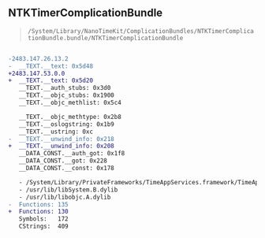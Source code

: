 ## NTKTimerComplicationBundle

> `/System/Library/NanoTimeKit/ComplicationBundles/NTKTimerComplicationBundle.bundle/NTKTimerComplicationBundle`

```diff

-2483.147.26.13.2
-  __TEXT.__text: 0x5d48
+2483.147.53.0.0
+  __TEXT.__text: 0x5d20
   __TEXT.__auth_stubs: 0x3d0
   __TEXT.__objc_stubs: 0x1900
   __TEXT.__objc_methlist: 0x5c4

   __TEXT.__objc_methtype: 0x2b8
   __TEXT.__oslogstring: 0x1b9
   __TEXT.__ustring: 0xc
-  __TEXT.__unwind_info: 0x218
+  __TEXT.__unwind_info: 0x208
   __DATA_CONST.__auth_got: 0x1f8
   __DATA_CONST.__got: 0x228
   __DATA_CONST.__const: 0x178

   - /System/Library/PrivateFrameworks/TimeAppServices.framework/TimeAppServices
   - /usr/lib/libSystem.B.dylib
   - /usr/lib/libobjc.A.dylib
-  Functions: 135
+  Functions: 130
   Symbols:   172
   CStrings:  409
 

```
